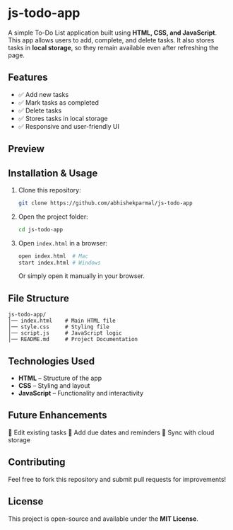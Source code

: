 # js-todo-app

A simple To-Do List application built using **HTML, CSS, and JavaScript**. This app allows users to add, complete, and delete tasks. It also stores tasks in **local storage**, so they remain available even after refreshing the page.

## Features

- ✅ Add new tasks
- ✅ Mark tasks as completed
- ✅ Delete tasks
- ✅ Stores tasks in local storage
- ✅ Responsive and user-friendly UI

## Preview



## Installation & Usage

1. Clone this repository:
   ```bash
   git clone https://github.com/abhishekparmal/js-todo-app
   ```
2. Open the project folder:
   ```bash
   cd js-todo-app
   ```
3. Open `index.html` in a browser:
   ```bash
   open index.html  # Mac
   start index.html # Windows
   ```
   Or simply open it manually in your browser.

## File Structure

```
js-todo-app/
│── index.html    # Main HTML file
│── style.css     # Styling file
│── script.js     # JavaScript logic
│── README.md     # Project Documentation
```

## Technologies Used

- **HTML** – Structure of the app
- **CSS** – Styling and layout
- **JavaScript** – Functionality and interactivity

## Future Enhancements

🔹 Edit existing tasks
🔹 Add due dates and reminders
🔹 Sync with cloud storage

## Contributing

Feel free to fork this repository and submit pull requests for improvements!

## License

This project is open-source and available under the **MIT License**.

